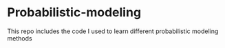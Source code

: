 # Probabilistic-modeling
This repo includes the code I used to learn different probabilistic modeling methods

